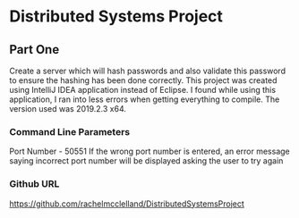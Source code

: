 # Distributed Systems Project

## Part One 
Create a server which will hash passwords and also validate this password to ensure the hashing has 
been done correctly.
This project was created using IntelliJ IDEA application instead of Eclipse. I found while using this application, I ran into less errors when getting everything to compile. The version used was 2019.2.3 x64.

### Command Line Parameters
Port Number - 50551
If the wrong port number is entered, an error message saying incorrect port number will be displayed 
asking the user to try again


### Github URL
https://github.com/rachelmcclelland/DistributedSystemsProject


